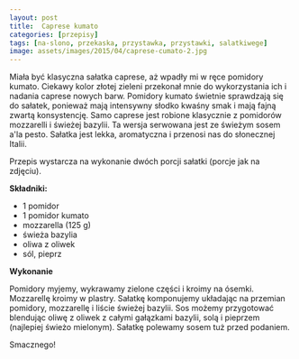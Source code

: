 ```yaml
---
layout: post
title:  Caprese kumato
categories: [przepisy]
tags: [na-slono, przekaska, przystawka, przystawki, salatkiwege]
image: assets/images/2015/04/caprese-cumato-2.jpg
---
```

Miała być klasyczna sałatka caprese, aż wpadły mi w ręce pomidory kumato. Ciekawy kolor złotej zieleni przekonał mnie do wykorzystania ich i nadania caprese nowych barw. Pomidory kumato świetnie sprawdzają się do sałatek, ponieważ mają intensywny słodko kwaśny smak i mają fajną zwartą konsystencję. Samo caprese jest robione klasycznie z pomidorów mozzarelli i świeżej bazylii. Ta wersja serwowana jest ze świeżym sosem a'la pesto. Sałatka jest lekka, aromatyczna i przenosi nas do słonecznej Italii.

Przepis wystarcza na wykonanie dwóch porcji sałatki (porcje jak na zdjęciu).

**Składniki:**

* 1 pomidor
* 1 pomidor kumato
* mozzarella (125 g)
* świeża bazylia
* oliwa z oliwek
* sól, pieprz

**Wykonanie**

Pomidory myjemy, wykrawamy zielone części i kroimy na ósemki. Mozzarellę kroimy w plastry. Sałatkę komponujemy układając na przemian pomidory, mozzarellę i liście świeżej bazylii. Sos możemy przygotować blendując oliwę z oliwek z całymi gałązkami bazylii, solą i pieprzem (najlepiej świeżo mielonym). Sałatkę polewamy sosem tuż przed podaniem.

Smacznego!
    